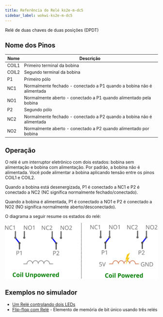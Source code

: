```yaml
---
title: Referência do Relé ks2e-m-dc5
sidebar_label: wokwi-ks2e-m-dc5
---
```


Relé de duas chaves de duas posições (DPDT)

<wokwi-ks2e-m-dc5 />

## Nome dos Pinos

| Nome  | Descrição                                                             |
| ----- | --------------------------------------------------------------------- |
| COIL1 | Primeiro terminal da bobina                                           |
| COIL2 | Segundo terminal da bobina                                            |
| P1    | Primeiro pólo                                                         |
| NC1   | Normalmente fechado - conectado a P1 quando a bobina não é alimentada |
| NO1   | Normalmente aberto - conectado a P1 quando alimentado pela bobina     |
| P2    | Segundo pólo                                                          |
| NC2   | Normalmente fechado - conectado a P2 quando a bobina não é alimentada |
| NO2   | Normalmente aberto - conectado a P2 quando alimentado por bobina      |

## Operação

O relé é um interruptor eletrônico com dois estados: bobina sem alimentação e bobina com alimentação. Por padrão, a bobina não é alimentada. Você pode alimentar a bobina aplicando tensão entre os pinos COIL1 e COIL2.

Quando a bobina está desenergizada, P1 é conectado a NC1 e P2 é conectado a NC2 (NC significa normalmente fechado/conectado).

Quando a bobina é alimentada, P1 é conectado a NO1 e P2 é conectado a NO2 (NO significa normalmente aberto/desconectado).

O diagrama a seguir resume os estados do relé:

![Diagrama de conexões do relé](wokwi-ks2e-m-dc5-diagram.svg)

## Exemplos no simulador

- [Um Relé controlando dois LEDs](https://wokwi.com/projects/322846360729551444)
- [Flip-flop com Relé](https://wokwi.com/projects/322802227591774802) - Elemento de memória de bit único usando três relés
